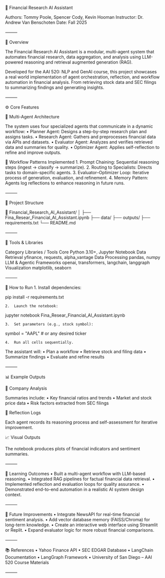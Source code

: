 🧠 Financial Research AI Assistant

Authors: Tommy Poole, Spencer Cody, Kevin Hooman
Instructor: Dr. Andrew Van Benschoten
Date: Fall 2025

⸻

📘 Overview

The Financial Research AI Assistant is a modular, multi-agent system that automates financial research, data aggregation, and analysis using LLM-powered reasoning and retrieval augmented generation (RAG).

Developed for the AAI 520: NLP and GenAI course, this project showcases a real world implementation of agent orchestration, reflection, and workflow automation in financial analysis. From retrieving stock data and SEC filings to summarizing findings and generating insights.

⸻

⚙️ Core Features

🧩 Multi-Agent Architecture

The system uses four specialized agents that communicate in a dynamic workflow:
	•	Planner Agent: Designs a step-by-step research plan and assigns tasks.
	•	Research Agent: Gathers and preprocesses financial data via APIs and datasets.
	•	Evaluator Agent: Analyzes and verifies retrieved data and summaries for quality.
	•	Optimizer Agent: Applies self-reflection to refine and improve outputs.

🔄 Workflow Patterns Implemented
	1.	Prompt Chaining: Sequential reasoning steps (ingest → classify → summarize).
	2.	Routing to Specialists: Directs tasks to domain-specific agents.
	3.	Evaluator–Optimizer Loop: Iterative process of generation, evaluation, and refinement.
	4.	Memory Pattern: Agents log reflections to enhance reasoning in future runs.

⸻

🧱 Project Structure

📂 Financial_Research_AI_Assistant/
│
├── Fina_Resear_Financial_AI_Assistant.ipynb
├── data/
├── outputs/
├── requirements.txt
└── README.md


⸻

🧰 Tools & Libraries

Category	Libraries / Tools
Core	Python 3.10+, Jupyter Notebook
Data Retrieval	yfinance, requests, alpha_vantage
Data Processing	pandas, numpy
LLM & Agentic Frameworks	openai, transformers, langchain, langgraph
Visualization	matplotlib, seaborn


⸻

🚀 How to Run
	1.	Install dependencies:

pip install -r requirements.txt


	2.	Launch the notebook:

jupyter notebook Fina_Resear_Financial_AI_Assistant.ipynb


	3.	Set parameters (e.g., stock symbol):

symbol = "AAPL"  # or any desired ticker


	4.	Run all cells sequentially.
The assistant will:
	•	Plan a workflow
	•	Retrieve stock and filing data
	•	Summarize findings
	•	Evaluate and refine results

⸻

📊 Example Outputs

💼 Company Analysis

Summaries include:
	•	Key financial ratios and trends
	•	Market and stock price data
	•	Risk factors extracted from SEC filings

🧠 Reflection Logs

Each agent records its reasoning process and self-assessment for iterative improvement.

📈 Visual Outputs

The notebook produces plots of financial indicators and sentiment summaries.

⸻

🎯 Learning Outcomes
	•	Built a multi-agent workflow with LLM-based reasoning.
	•	Integrated RAG pipelines for factual financial data retrieval.
	•	Implemented reflection and evaluation loops for quality assurance.
	•	Demonstrated end-to-end automation in a realistic AI system design context.

⸻

🔮 Future Improvements
	•	Integrate NewsAPI for real-time financial sentiment analysis.
	•	Add vector database memory (FAISS/Chroma) for long-term knowledge.
	•	Create an interactive web interface using Streamlit or Replit.
	•	Expand evaluator logic for more robust financial comparisons.

⸻

📚 References
	•	Yahoo Finance API
	•	SEC EDGAR Database
	•	LangChain Documentation
	•	LangGraph Framework
	•	University of San Diego – AAI 520 Course Materials

⸻
